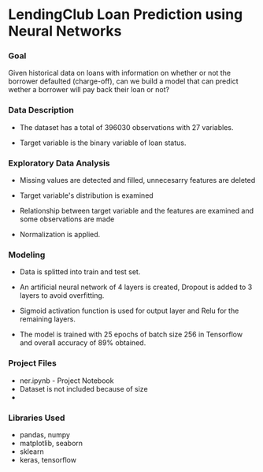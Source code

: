 # LendingClub Loan Prediction using Neural Networks

### Goal
Given historical data on loans with information on whether or not the borrower defaulted (charge-off), can we build a model that can predict wether a borrower will pay back their loan or not?

### Data Description
* The dataset has a total of 396030 observations with 27 variables.

* Target variable is the binary variable of loan status.

### Exploratory Data Analysis
* Missing values are detected and filled, unnecesarry features are deleted

* Target variable's distribution is examined

* Relationship between target variable and the features are examined and some observations are made

* Normalization is applied.

### Modeling
* Data is splitted into train and test set.

* An artificial neural network of 4 layers is created, Dropout is added to 3 layers to avoid overfitting.

* Sigmoid activation function is used for output layer and Relu for the remaining layers.

* The model is trained with 25 epochs of batch size 256 in Tensorflow and overall accuracy of 89% obtained.

### Project Files
* ner.ipynb - Project Notebook
* Dataset is not included because of size
* 
### Libraries Used
* pandas, numpy
* matplotlib, seaborn
* sklearn
* keras, tensorflow
